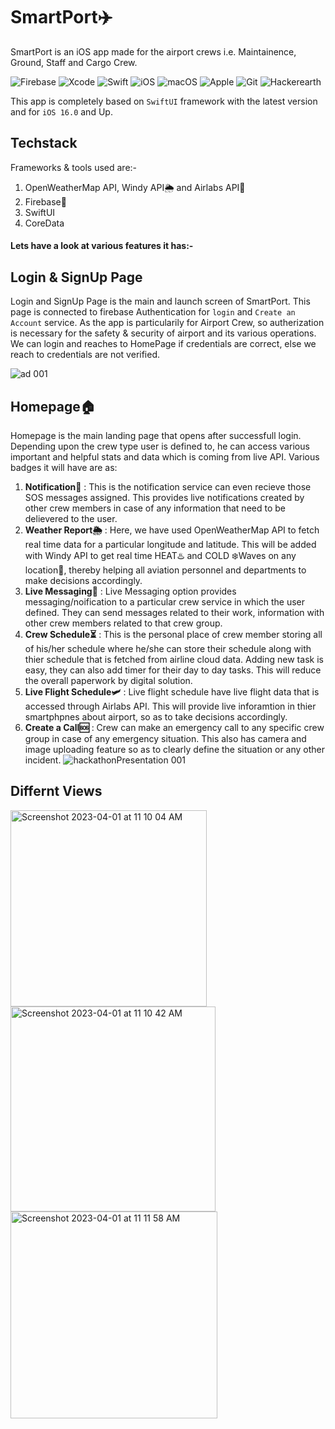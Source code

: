 # SmartPort✈️

SmartPort is an iOS app made for the airport crews i.e. Maintainence, Ground, Staff and Cargo Crew.

 ![Firebase](https://img.shields.io/badge/Firebase-039BE5?style=for-the-badge&logo=Firebase&logoColor=white) ![Xcode](https://img.shields.io/badge/Xcode-007ACC?style=for-the-badge&logo=Xcode&logoColor=white) ![Swift](https://img.shields.io/badge/swift-F54A2A?style=for-the-badge&logo=swift&logoColor=white) ![iOS](https://img.shields.io/badge/iOS-000000?style=for-the-badge&logo=ios&logoColor=white) ![macOS](https://img.shields.io/badge/mac%20os-000000?style=for-the-badge&logo=macos&logoColor=F0F0F0) ![Apple](https://img.shields.io/badge/Apple-%23000000.svg?style=for-the-badge&logo=apple&logoColor=white) ![Git](https://img.shields.io/badge/git-%23F05033.svg?style=for-the-badge&logo=git&logoColor=white) ![Hackerearth](https://img.shields.io/badge/HackerEarth-%232C3454.svg?&style=for-the-badge&logo=HackerEarth&logoColor=Blue)

This app is completely based on `SwiftUI` framework with the latest version and for `iOS 16.0` and Up.
## Techstack
Frameworks & tools used are:-
1. OpenWeatherMap API, Windy API🌦️ and Airlabs API🛬
2. Firebase🚀
3. SwiftUI
4. CoreData


#### Lets have a look at various features it has:-

## Login & SignUp Page
Login and SignUp Page is the main and launch screen of SmartPort. This page is connected to firebase Authentication for `login`
and `Create an Account` service. As the app is particularily for Airport Crew, so autherization is necessary for the safety & security
of airport and its various operations.
We can login and reaches to HomePage if credentials are correct, else we reach to credentials are not verified.

![ad 001](https://user-images.githubusercontent.com/77538183/229187002-7eeeded1-00e8-49e5-954d-5b32ed59c87a.jpg)


## Homepage🏠

Homepage is the main landing page that opens after successfull login. Depending upon the crew type user is defined to, he can access various important and helpful stats and data which is coming from live API. Various badges it will have are as:
1. **Notification🔔** : This is the notification service  can even recieve those SOS messages assigned. This provides live notifications created by other crew members in case of any information that need to be delievered to the user.
2. **Weather Report🌦️** : Here, we have used OpenWeatherMap API to fetch real time data for a particular longitude and latitude. This will be added with Windy API to get real time HEAT♨️ and COLD ❄️Waves on any location📍, thereby helping all aviation personnel and departments to make decisions accordingly.
3. **Live Messaging💬** : Live Messaging option provides messaging/noification to a particular crew service in which the user defined. They can send messages related to their work, information with other crew members related to that crew group.
4. **Crew Schedule⏳** : This is the personal place of crew member storing all of his/her schedule where he/she can store their schedule along with thier schedule that is fetched from airline cloud data. Adding new task is easy, they can also add timer for their day to day tasks. This will reduce the overall paperwork by digital solution.
5. **Live Flight Schedule🛩️** : Live flight schedule have live flight data that is accessed through Airlabs API. This will provide live inforamtion in thier smartphpnes about airport, so as to take decisions accordingly.
6. **Create a Call🆘** : Crew can make an emergency call to any specific crew group in case of any emergency situation. This also has camera and image uploading feature so as to clearly define the situation or any other incident.
![hackathonPresentation 001](https://user-images.githubusercontent.com/77538183/229187793-3a61f810-b100-4d00-b2db-f9c42c43596c.jpeg)


## Differnt Views

<img width="314" alt="Screenshot 2023-04-01 at 11 10 04 AM" src="https://user-images.githubusercontent.com/77538183/229267817-d0a3f28e-e0d3-495d-8d51-04006b1c30a8.png"> <img width="328" alt="Screenshot 2023-04-01 at 11 10 42 AM" src="https://user-images.githubusercontent.com/77538183/229267860-44f4b00c-0ea4-49ec-b198-e7f37002febd.png">  <img width="331" alt="Screenshot 2023-04-01 at 11 11 58 AM" src="https://user-images.githubusercontent.com/77538183/229267879-d5ddf756-cf7c-43e7-937e-2d419ed29687.png"> 




